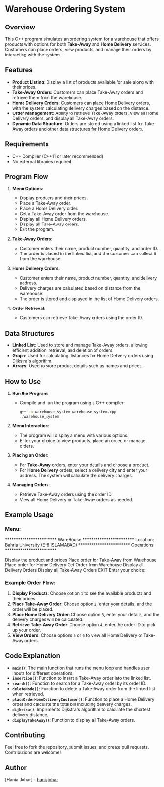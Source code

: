 # Warehouse Ordering System

## Overview
This C++ program simulates an ordering system for a warehouse that offers products with options for both **Take-Away** and **Home Delivery** services. Customers can place orders, view products, and manage their orders by interacting with the system.

## Features
- **Product Listing**: Display a list of products available for sale along with their prices.
- **Take-Away Orders**: Customers can place Take-Away orders and retrieve them from the warehouse.
- **Home Delivery Orders**: Customers can place Home Delivery orders, with the system calculating delivery charges based on the distance.
- **Order Management**: Ability to retrieve Take-Away orders, view all Home Delivery orders, and display all Take-Away orders.
- **Dynamic Data Structure**: Orders are stored using a linked list for Take-Away orders and other data structures for Home Delivery orders.

## Requirements
- C++ Compiler (C++11 or later recommended)
- No external libraries required

## Program Flow
1. **Menu Options**:
    - Display products and their prices.
    - Place a Take-Away order.
    - Place a Home Delivery order.
    - Get a Take-Away order from the warehouse.
    - Display all Home Delivery orders.
    - Display all Take-Away orders.
    - Exit the program.

2. **Take-Away Orders**: 
    - Customer enters their name, product number, quantity, and order ID.
    - The order is placed in the linked list, and the customer can collect it from the warehouse.

3. **Home Delivery Orders**:
    - Customer enters their name, product number, quantity, and delivery address.
    - Delivery charges are calculated based on distance from the warehouse.
    - The order is stored and displayed in the list of Home Delivery orders.

4. **Order Retrieval**:
    - Customers can retrieve Take-Away orders using the order ID.

## Data Structures
- **Linked List**: Used to store and manage Take-Away orders, allowing efficient addition, retrieval, and deletion of orders.
- **Graph**: Used for calculating distances for Home Delivery orders using Dijkstra's algorithm.
- **Arrays**: Used to store product details such as names and prices.

## How to Use
1. **Run the Program**:
   - Compile and run the program using a C++ compiler:
     ```bash
     g++ -o warehouse_system warehouse_system.cpp
     ./warehouse_system
     ```

2. **Menu Interaction**:
   - The program will display a menu with various options.
   - Enter your choice to view products, place an order, or manage orders.

3. **Placing an Order**:
   - For **Take-Away** orders, enter your details and choose a product.
   - For **Home Delivery** orders, select a delivery city and enter your address. The system will calculate the delivery charges.

4. **Managing Orders**:
   - Retrieve Take-Away orders using the order ID.
   - View all Home Delivery or Take-Away orders as needed.

## Example Usage
### Menu:
************************ WareHouse ************************ 
Location: Bahria University (E-8 ISLAMABAD)
************************ Operations ************************

Display the product and prices
Place order for Take-Away from Warehouse
Place order for Home Delivery
Get Order from Warehouse
Display all Delivery Orders
Display all Take-Away Orders
EXIT Enter your choice:

### Example Order Flow:
1. **Display Products**: Choose option `1` to see the available products and their prices.
2. **Place Take-Away Order**: Choose option `2`, enter your details, and the order will be placed.
3. **Place Home Delivery Order**: Choose option `3`, enter your details, and the delivery charges will be calculated.
4. **Retrieve Take-Away Order**: Choose option `4`, enter the order ID to pick up your order.
5. **View Orders**: Choose options `5` or `6` to view all Home Delivery or Take-Away orders.

## Code Explanation
- **`main()`**: The main function that runs the menu loop and handles user inputs for different operations.
- **`insertion()`**: Function to insert a Take-Away order into the linked list.
- **`search()`**: Function to search for a Take-Away order by its order ID.
- **`deleteNode()`**: Function to delete a Take-Away order from the linked list when retrieved.
- **`placeOrderHomeDeliveryCustomer()`**: Function to place a Home Delivery order and calculate the total bill including delivery charges.
- **`dijkstra()`**: Implements Dijkstra's algorithm to calculate the shortest delivery distance.
- **`displayTakeAway()`**: Function to display all Take-Away orders.

## Contributing
Feel free to fork the repository, submit issues, and create pull requests. Contributions are welcome!

## Author
[Hania Johar] - [haniajohar]([https://github.com/yourusername])
